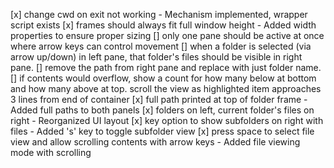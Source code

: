 [x] change cwd on exit not working - Mechanism implemented, wrapper script exists
[x] frames should always fit full window height - Added width properties to ensure proper sizing 
[] only one pane should be active at once where arrow keys can control movement 
[] when a folder is selected (via arrow up/down) in left pane, that folder's files should be visible in right pane.
[] remove the path from right pane and replace with just folder name.
[] if contents would overflow, show a count for how many below at bottom and how many above at top. scroll the view as highlighted item approaches 3 lines from end of container
[x] full path printed at top of folder frame - Added full paths to both panels
[x] folders on left, current folder's files on right - Reorganized UI layout
[x] key option to show subfolders on right with files - Added 's' key to toggle subfolder view
[x] press space to select file view and allow scrolling contents with arrow keys - Added file viewing mode with scrolling